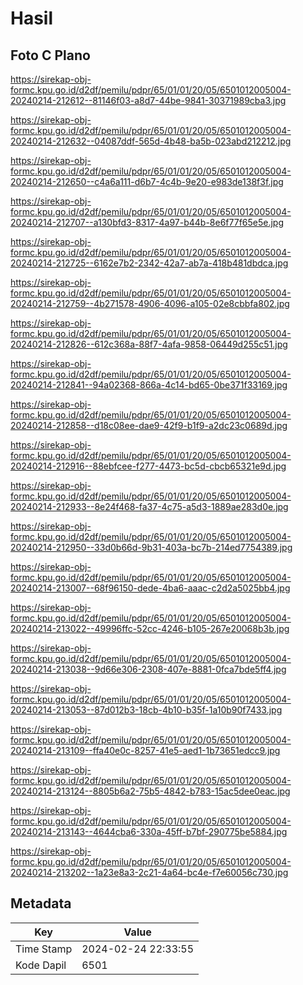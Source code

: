 # Hasil

## Foto C Plano

https://sirekap-obj-formc.kpu.go.id/d2df/pemilu/pdpr/65/01/01/20/05/6501012005004-20240214-212612--81146f03-a8d7-44be-9841-30371989cba3.jpg

https://sirekap-obj-formc.kpu.go.id/d2df/pemilu/pdpr/65/01/01/20/05/6501012005004-20240214-212632--04087ddf-565d-4b48-ba5b-023abd212212.jpg

https://sirekap-obj-formc.kpu.go.id/d2df/pemilu/pdpr/65/01/01/20/05/6501012005004-20240214-212650--c4a6a111-d6b7-4c4b-9e20-e983de138f3f.jpg

https://sirekap-obj-formc.kpu.go.id/d2df/pemilu/pdpr/65/01/01/20/05/6501012005004-20240214-212707--a130bfd3-8317-4a97-b44b-8e6f77f65e5e.jpg

https://sirekap-obj-formc.kpu.go.id/d2df/pemilu/pdpr/65/01/01/20/05/6501012005004-20240214-212725--6162e7b2-2342-42a7-ab7a-418b481dbdca.jpg

https://sirekap-obj-formc.kpu.go.id/d2df/pemilu/pdpr/65/01/01/20/05/6501012005004-20240214-212759--4b271578-4906-4096-a105-02e8cbbfa802.jpg

https://sirekap-obj-formc.kpu.go.id/d2df/pemilu/pdpr/65/01/01/20/05/6501012005004-20240214-212826--612c368a-88f7-4afa-9858-06449d255c51.jpg

https://sirekap-obj-formc.kpu.go.id/d2df/pemilu/pdpr/65/01/01/20/05/6501012005004-20240214-212841--94a02368-866a-4c14-bd65-0be371f33169.jpg

https://sirekap-obj-formc.kpu.go.id/d2df/pemilu/pdpr/65/01/01/20/05/6501012005004-20240214-212858--d18c08ee-dae9-42f9-b1f9-a2dc23c0689d.jpg

https://sirekap-obj-formc.kpu.go.id/d2df/pemilu/pdpr/65/01/01/20/05/6501012005004-20240214-212916--88ebfcee-f277-4473-bc5d-cbcb65321e9d.jpg

https://sirekap-obj-formc.kpu.go.id/d2df/pemilu/pdpr/65/01/01/20/05/6501012005004-20240214-212933--8e24f468-fa37-4c75-a5d3-1889ae283d0e.jpg

https://sirekap-obj-formc.kpu.go.id/d2df/pemilu/pdpr/65/01/01/20/05/6501012005004-20240214-212950--33d0b66d-9b31-403a-bc7b-214ed7754389.jpg

https://sirekap-obj-formc.kpu.go.id/d2df/pemilu/pdpr/65/01/01/20/05/6501012005004-20240214-213007--68f96150-dede-4ba6-aaac-c2d2a5025bb4.jpg

https://sirekap-obj-formc.kpu.go.id/d2df/pemilu/pdpr/65/01/01/20/05/6501012005004-20240214-213022--49996ffc-52cc-4246-b105-267e20068b3b.jpg

https://sirekap-obj-formc.kpu.go.id/d2df/pemilu/pdpr/65/01/01/20/05/6501012005004-20240214-213038--9d66e306-2308-407e-8881-0fca7bde5ff4.jpg

https://sirekap-obj-formc.kpu.go.id/d2df/pemilu/pdpr/65/01/01/20/05/6501012005004-20240214-213053--87d012b3-18cb-4b10-b35f-1a10b90f7433.jpg

https://sirekap-obj-formc.kpu.go.id/d2df/pemilu/pdpr/65/01/01/20/05/6501012005004-20240214-213109--ffa40e0c-8257-41e5-aed1-1b73651edcc9.jpg

https://sirekap-obj-formc.kpu.go.id/d2df/pemilu/pdpr/65/01/01/20/05/6501012005004-20240214-213124--8805b6a2-75b5-4842-b783-15ac5dee0eac.jpg

https://sirekap-obj-formc.kpu.go.id/d2df/pemilu/pdpr/65/01/01/20/05/6501012005004-20240214-213143--4644cba6-330a-45ff-b7bf-290775be5884.jpg

https://sirekap-obj-formc.kpu.go.id/d2df/pemilu/pdpr/65/01/01/20/05/6501012005004-20240214-213202--1a23e8a3-2c21-4a64-bc4e-f7e60056c730.jpg


## Metadata

| Key        | Value               |
| ---------- | ------------------- |
| Time Stamp | 2024-02-24 22:33:55 |
| Kode Dapil | 6501                |



